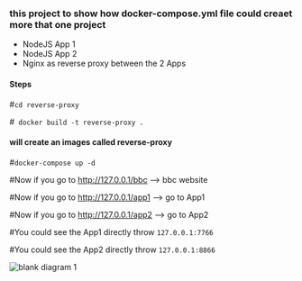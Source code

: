### this project to show how docker-compose.yml file could creaet more that one project 


- NodeJS App 1 
- NodeJS App 2
- Nginx as reverse proxy between the 2 Apps 



#### Steps 
#``cd reverse-proxy``

#`` docker build -t reverse-proxy .``

#### will create an images called reverse-proxy
#``docker-compose up -d ``

#Now if you go to http://127.0.0.1/bbc --> bbc website

#Now if you go to http://127.0.0.1/app1 --> go to App1

#Now if you go to http://127.0.0.1/app2 --> go to App2


#You could see the App1 directly throw 
```127.0.0.1:7766```

#You could see the App2 directly throw 
```127.0.0.1:8866```

![blank diagram 1](https://user-images.githubusercontent.com/20526165/45691992-04fde900-bb5a-11e8-88d8-1dd49cde1677.png)
